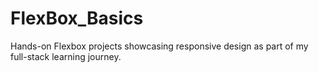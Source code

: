 # FlexBox_Basics
Hands-on Flexbox projects showcasing responsive design as part of my full-stack learning journey.
